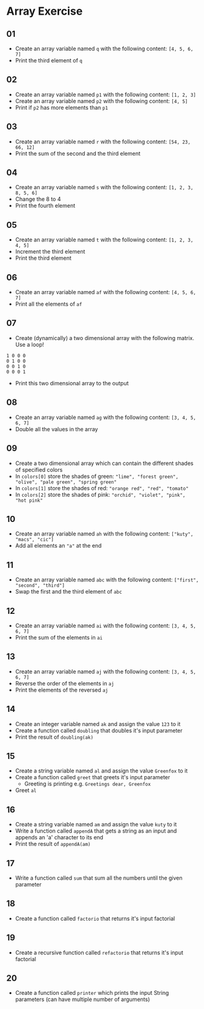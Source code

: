 # Array Exercise

## 01
- Create an array variable named `q` with the following content: `[4, 5, 6, 7]`
- Print the third element of `q`

## 02
- Create an array variable named `p1` with the following content: `[1, 2, 3]`
- Create an array variable named `p2` with the following content: `[4, 5]`
- Print if `p2` has more elements than `p1`

## 03
- Create an array variable named `r` with the following content: `[54, 23, 66, 12]`
- Print the sum of the second and the third element

## 04
- Create an array variable named `s` with the following content: `[1, 2, 3, 8, 5, 6]`
- Change the 8 to 4
- Print the fourth element

## 05
- Create an array variable named `t` with the following content: `[1, 2, 3, 4, 5]`
- Increment the third element
- Print the third element

## 06
- Create an array variable named `af` with the following content: `[4, 5, 6, 7]`
- Print all the elements of `af`

## 07
- Create (dynamically) a two dimensional array with the following matrix. Use a loop!
```
1 0 0 0
0 1 0 0
0 0 1 0
0 0 0 1
```
- Print this two dimensional array to the output

## 08
- Create an array variable named `ag` with the following content: `[3, 4, 5, 6, 7]`
- Double all the values in the array

## 09
- Create a two dimensional array which can contain the different shades of specified colors
- In `colors[0]` store the shades of green: `"lime", "forest green", "olive", "pale green", "spring green"`
- In `colors[1]` store the shades of red: `"orange red", "red", "tomato"`
- In `colors[2]` store the shades of pink: `"orchid", "violet", "pink", "hot pink"`

## 10
- Create an array variable named `ah` with the following content: `["kuty", "macs", "cic"]`
- Add all elements an `"a"` at the end

## 11
- Create an array variable named `abc` with the following content: `["first", "second", "third"]`
- Swap the first and the third element of `abc`

## 12
- Create an array variable named `ai` with the following content: `[3, 4, 5, 6, 7]`
- Print the sum of the elements in `ai`

## 13
- Create an array variable named `aj` with the following content: `[3, 4, 5, 6, 7]`
- Reverse the order of the elements in `aj`
- Print the elements of the reversed `aj`

## 14
- Create an integer variable named `ak` and assign the value `123` to it
- Create a function called `doubling` that doubles it's input parameter
- Print the result of `doubling(ak)`

## 15
- Create a string variable named `al` and assign the value `Greenfox` to it
- Create a function called `greet` that greets it's input parameter
    - Greeting is printing e.g. `Greetings dear, Greenfox`
- Greet `al`

## 16
- Create a string variable named `am` and assign the value `kuty` to it
- Write a function called `appendA` that gets a string as an input and appends an 'a' character to its end
- Print the result of `appendA(am)`

## 17
- Write a function called `sum` that sum all the numbers until the given parameter

## 18
- Create a function called `factorio` that returns it's input factorial

## 19
- Create a recursive function called `refactorio` that returns it's input factorial

## 20
- Create a function called `printer` which prints the input String parameters (can have multiple number of arguments)
